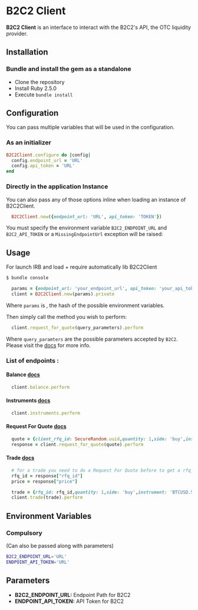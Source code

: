 # B2C2 Client

__B2C2 Client__ is an interface to interact with the B2C2's API, the OTC liquidity provider. 


## Installation

### Bundle and install the gem as a standalone

- Clone the repository
- Install Ruby 2.5.0
- Execute `bundle install`

## Configuration

You can pass multiple variables that will be used in the configuration.

### As an initializer

```ruby
B2C2Client.configure do |config|
  config.endpoint_url = 'URL'
  config.api_token = 'URL'
end
```


### Directly in the application Instance

You can also pass any of those options inline when loading an instance of B2C2Client.

```ruby
  B2C2Client.new({endpoint_url: 'URL', api_token: 'TOKEN'})
```


You must specify the environment variable `B2C2_ENDPOINT_URL` and `B2C2_API_TOKEN` or a `MissingEndpointUrl` exception will be raised:


## Usage

For launch IRB and load + require automatically lib B2C2Client

```bash
$ bundle console
```

```ruby
  params = {endpoint_url: 'your_endpoint_url', api_token: 'your_api_token'}
  client = B2C2Client.new(params).private
```

Where `params` is , the hash of the possible environment variables.

Then simply call the method you wish to perform:

```ruby
  client.request_for_quote(query_parameters).perform
```

Where `query_paramters` are the possible parameters accepted by `B2C2`. Please visit the [docs](https://docs.b2c2.com/?python#instruments) for more info.

### List of endpoints :

#### Balance [docs](https://docs.b2c2.com/#balances)

```ruby
  client.balance.perform
```

#### Instruments [docs](https://docs.b2c2.com/#instruments)

```ruby
  client.instruments.perform
```

#### Request For Quote [docs](https://docs.b2c2.com/#request-for-quote)

```ruby
  quote = {client_rfq_id: SecureRandom.uuid,quantity: 1,side: 'buy',instrument: 'BTCUSD.SPOT'}
  response = client.request_for_quote(quote).perform
```

#### Trade [docs](https://docs.b2c2.com/#trade)

```ruby
  # for a trade you need to do a Request For Quote before to get a rfq_id and price parameters
  rfq_id = response["rfq_id"]
  price = response["price"]

  trade = {rfq_id: rfq_id,quantity: 1,side: 'buy',instrument: 'BTCUSD.SPOT', price: price}
  client.trade(trade).perform
```

## Environment Variables


### Compulsory

(Can also be passed along with parameters)

```bash
B2C2_ENDPOINT_URL='URL'
ENDPOINT_API_TOKEN='URL'

```

## Parameters

 - **B2C2_ENDPOINT_URL:** Endpoint Path for B2C2
 - **ENDPOINT_API_TOKEN:** API Token for B2C2
